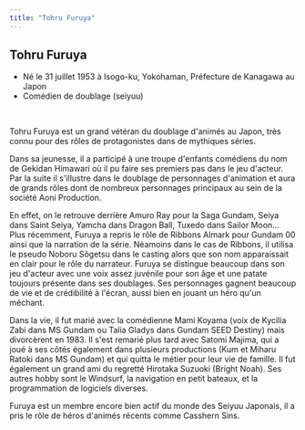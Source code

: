 ```yaml
---
title: "Tohru Furuya"
---
```


Tohru Furuya
------------


* Né le 31 juillet 1953 à Isogo-ku, Yokohaman, Préfecture de Kanagawa au Japon
* Comédien de doublage (seiyuu)


 


Tohru Furuya est un grand vétéran du doublage d'animés au Japon, très connu pour des rôles de protagonistes dans de mythiques séries.


Dans sa jeunesse, il a participé à une troupe d'enfants comédiens du nom de Gekidan Himawari où il pu faire ses premiers pas dans le jeu d'acteur. Par la suite il s'illustre dans le doublage de personnages d'animation et aura de grands rôles dont de nombreux personnages principaux au sein de la société Aoni Production.


En effet, on le retrouve derrière Amuro Ray pour la Saga Gundam, Seiya dans Saint Seiya, Yamcha dans Dragon Ball, Tuxedo dans Sailor Moon... Plus récemment, Furuya a repris le rôle de Ribbons Almark pour Gundam 00 ainsi que la narration de la série. Néamoins dans le cas de Ribbons, il utilisa le pseudo Noboru Sôgetsu dans le casting alors que son nom apparaissait en clair pour le rôle du narrateur. Furuya se distingue beaucoup dans son jeu d'acteur avec une voix assez juvénile pour son âge et une patate toujours présente dans ses doublages. Ses personnages gagnent beaucoup de vie et de crédibilité à l'écran, aussi bien en jouant un héro qu'un méchant.


Dans la vie, il fut marié avec la comédienne Mami Koyama (voix de Kycilia Zabi dans MS Gundam ou Talia Gladys dans Gundam SEED Destiny) mais divorcèrent en 1983. Il s'est remarié plus tard avec Satomi Majima, qui a joué à ses côtés également dans plusieurs productions (Kum et Miharu Ratoki dans MS Gundam) et qui quitta le métier pour leur vie de famille. Il fut également un grand ami du regretté Hirotaka Suzuoki (Bright Noah). Ses autres hobby sont le Windsurf, la navigation en petit bateaux, et la programmation de logiciels diverses.


Furuya est un membre encore bien actif du monde des Seiyuu Japonais, il a pris le rôle de héros d'animés récents comme Casshern Sins.

